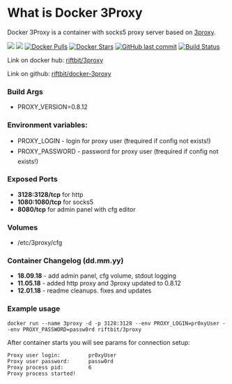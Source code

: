 # What is Docker 3Proxy
Docker 3Proxy is a container with socks5 proxy server based on [3proxy](http://www.3proxy.ru/).

[![](https://images.microbadger.com/badges/version/riftbit/3proxy.svg)](https://microbadger.com/images/riftbit/3proxy) [![](https://images.microbadger.com/badges/image/riftbit/3proxy.svg)](https://microbadger.com/images/riftbit/3proxy) [![Docker Pulls](https://img.shields.io/docker/pulls/riftbit/3proxy.svg)](https://hub.docker.com/r/riftbit/3proxy/) [![Docker Stars](https://img.shields.io/docker/stars/riftbit/3proxy.svg)](https://hub.docker.com/r/riftbit/3proxy/) [![GitHub last commit](https://img.shields.io/github/last-commit/riftbit/docker-3proxy.svg)](https://github.com/riftbit/docker-3proxy) [![Build Status](https://travis-ci.org/riftbit/docker-3proxy.svg?branch=master)](https://travis-ci.org/riftbit/docker-3proxy)
  
Link on docker hub: [riftbit/3proxy](https://hub.docker.com/r/riftbit/3proxy/)

Link on github: [riftbit/docker-3proxy](https://github.com/riftbit/docker-3proxy)

### Build Args

 - PROXY_VERSION=0.8.12
 
 
### Environment variables:
 
 - PROXY_LOGIN - login for proxy user (:exclamation:required if config not exists!)
 - PROXY_PASSWORD - password for proxy user (:exclamation:required if config not exists!)

### Exposed Ports

 - **3128:3128/tcp** for http
 - **1080:1080/tcp** for socks5
 - **8080/tcp** for admin panel with cfg editor

### Volumes
 - /etc/3proxy/cfg

### Container Changelog (dd.mm.yy)

- **18.09.18** - add admin panel, cfg volume, stdout logging
- **11.05.18** - added http proxy and 3proxy updated to 0.8.12
- **12.01.18** - readme cleanups. fixes and updates

### Example usage

```
docker run --name 3proxy -d -p 3128:3128 --env PROXY_LOGIN=pr0xyUser --env PROXY_PASSWORD=passw0rd riftbit/3proxy
```

After container starts you will see params for connection setup:

```
Proxy user login:         pr0xyUser
Proxy user password:      passw0rd
Proxy process pid:        6
Proxy process started!
```
